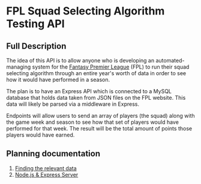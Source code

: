 # FPL Squad Selecting Algorithm Testing API

## Full Description

The idea of this API is to allow anyone who is developing an automated-managing system for the [Fantasy Premier League](http://fantasy.premierleague.com) (FPL) to run their squad selecting algorithm through an entire year's worth of data in order to see how it would have performed in a season.

The plan is to have an Express API which is connected to a MySQL database that holds data taken from JSON files on the FPL website. This data will likely be parsed via a middleware in Express.

Endpoints will allow users to send an array of players (the squad) along with the game week and season to see how that set of players would have performed for that week. The result will be the total amount of points those players would have earned. 

## Planning documentation

1. [Finding the relevant data](https://github.com/CraigRonald555/FPL-Squad-Selecting-Algorithm-Testing-API/blob/master/Documentation/locating_data.md)
2. [Node.js & Express Server](https://github.com/CraigRonald555/FPL-Squad-Selecting-Algorithm-Testing-API/blob/master/Documentation/nodejs_express_server.md)

